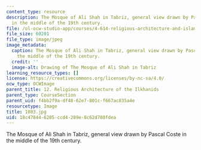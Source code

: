 ```yaml
---
content_type: resource
description: The Mosque of Ali Shah in Tabriz, general view drawn by Pascal Coste
  in the middle of the 19th century.
file: /ol-ocw-studio-app/courses/4-614-religious-architecture-and-islamic-cultures-fall-2002/18c478446285ccd4289e8c62d780fdea_1083.jpg
file_size: 60201
file_type: image/jpeg
image_metadata:
  caption: The Mosque of Ali Shah in Tabriz, general view drawn by Pascal Coste in
    the middle of the 19th century.
  credit: ''
  image-alt: Drawing of The Mosque of Ali Shah in Tabriz
learning_resource_types: []
license: https://creativecommons.org/licenses/by-nc-sa/4.0/
ocw_type: OCWImage
parent_title: 12. Religious Architecture of the Ilkhanids
parent_type: CourseSection
parent_uid: f4bb2f9a-df48-62e7-801c-f667ac835a4e
resourcetype: Image
title: 1083.jpg
uid: 18c47844-6285-ccd4-289e-8c62d780fdea
---
```

The Mosque of Ali Shah in Tabriz, general view drawn by Pascal Coste in the middle of the 19th century.